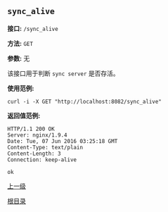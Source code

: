 `sync_alive`
----------

**接口:** `/sync_alive`

**方法:** `GET`

**参数:** 无

该接口用于判断 `sync server` 是否存活。

**使用范例:**

    curl -i -X GET "http://localhost:8082/sync_alive"

**返回值范例:**

	HTTP/1.1 200 OK
    Server: nginx/1.9.4
    Date: Tue, 07 Jun 2016 03:25:18 GMT
    Content-Type: text/plain
    Content-Length: 3
    Connection: keep-alive
    
    ok

[上一级](../ha.md)

[根目录](../../index.md)
